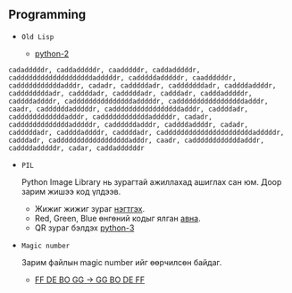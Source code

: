## Programming

- `Old Lisp`

  - [python-2](https://github.com/ByamB4/CaptureTheFlagTool/blob/master/Programming/code/old_list_manner_of_thepeaking.py)

```
cadadddddr, caddadddddr, caadddddr, caddadddddr, cadddddddddddddddddddadddddr, cadddddadddddr, caaddddddr, cadddddddddddadddr, cadadr, cadddddadr, cadddddddadr, caddddaddddr, caddddddddadr, caddddadr, cadddddadr, cadddadr, cadddadddddr, caddddaddddr, cadddddddddddddddadddddr, cadddddddddddddddddadddr, caadr, caddddddadddddr, cadddddddddddddddddadddr, caddddadr, caddddddddddddadddr, caddddddddddddadddddr, cadadr, cadddddddddddddadddddr, caddddddadddr, caddddaddddr, cadadr, cadddddadr, caddddaddddr, caddddadr, caddddddddddddddddddddddadddddr, cadddadr, caddddddddddddddddddadddr, caadr, caddddddddddddadddr, caddddadddddr, cadar, caddaddddddr
```

- `PIL`

  Python Image Library нь зурагтай ажиллахад ашиглах сан юм. Доор зарим жишээ код үлдээв.

  - Жижиг жижиг зураг [нэгтгэх](https://github.com/ByamB4/CaptureTheFlagTool/blob/master/Programming/code/PIL-UnionImage.py).
  - Red, Green, Blue өнгөний кодыг ялган [авна](https://github.com/ByamB4/CaptureTheFlagTool/blob/master/Programming/code/PIL-get-RGB-value.py).
  - QR зураг бэлдэх
    [python-3](https://github.com/ByamB4/CaptureTheFlagTool/blob/master/Programming/code/PIL-QRcode.py)

- `Magic number`

  Зарим файлын magic number ийг өөрчилсөн байдаг.

  - [FF DE BO GG -> GG BO DE FF](https://github.com/ByamB4/CaptureTheFlagTool/blob/master/Programming/code/magic-number-reverse.py)
